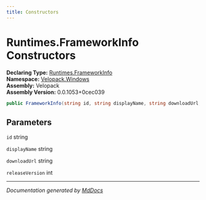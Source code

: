 ```yaml
---
title: Constructors
---
```

<!--  
  <auto-generated>   
    The contents of this file were generated by a tool.  
    Changes to this file may be list if the file is regenerated  
  </auto-generated>   
-->

# Runtimes.FrameworkInfo Constructors

**Declaring Type:** [Runtimes.FrameworkInfo](../index.md)  
**Namespace:** [Velopack.Windows](../../../index.md)  
**Assembly:** Velopack  
**Assembly Version:** 0.0.1053+0cec039

```csharp
public FrameworkInfo(string id, string displayName, string downloadUrl, int releaseVersion);
```

## Parameters

`id`  string

`displayName`  string

`downloadUrl`  string

`releaseVersion`  int

___

*Documentation generated by [MdDocs](https://github.com/ap0llo/mddocs)*
